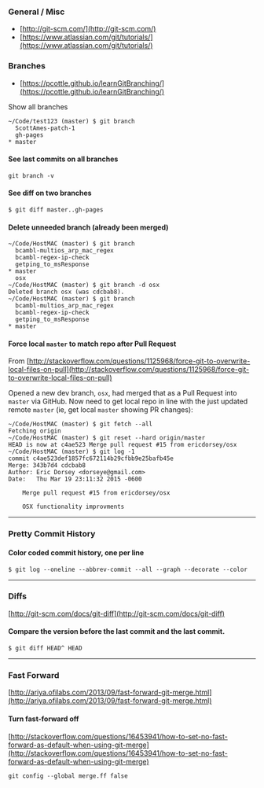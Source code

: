 ### General / Misc
* [http://git-scm.com/](http://git-scm.com/)
* [https://www.atlassian.com/git/tutorials/](https://www.atlassian.com/git/tutorials/)

### Branches

* [https://pcottle.github.io/learnGitBranching/](https://pcottle.github.io/learnGitBranching/)

Show all branches

```
~/Code/test123 (master) $ git branch
  ScottAmes-patch-1
  gh-pages
* master
```


#### See last commits on all branches

```
git branch -v
```

#### See diff on two branches

```
$ git diff master..gh-pages
```

#### Delete unneeded branch (already been merged)

```
~/Code/HostMAC (master) $ git branch
  bcambl-multios_arp_mac_regex
  bcambl-regex-ip-check
  getping_to_msResponse
* master
  osx
~/Code/HostMAC (master) $ git branch -d osx
Deleted branch osx (was cdcbab8).
~/Code/HostMAC (master) $ git branch
  bcambl-multios_arp_mac_regex
  bcambl-regex-ip-check
  getping_to_msResponse
* master
```

#### Force local ```master``` to match repo after Pull Request
From [http://stackoverflow.com/questions/1125968/force-git-to-overwrite-local-files-on-pull](http://stackoverflow.com/questions/1125968/force-git-to-overwrite-local-files-on-pull)

Opened a new dev branch, ```osx```, had merged that as a Pull Request into ```master``` via GitHub. Now need to get local repo in line with the just updated remote ```master``` (ie, get local ```master``` showing PR changes):

```
~/Code/HostMAC (master) $ git fetch --all
Fetching origin
~/Code/HostMAC (master) $ git reset --hard origin/master
HEAD is now at c4ae523 Merge pull request #15 from ericdorsey/osx
~/Code/HostMAC (master) $ git log -1
commit c4ae523def1857fc672114b29cfbb9e25bafb45e
Merge: 343b7d4 cdcbab8
Author: Eric Dorsey <dorseye@gmail.com>
Date:   Thu Mar 19 23:11:32 2015 -0600

    Merge pull request #15 from ericdorsey/osx

    OSX functionality improvments
```

___

### Pretty Commit History

#### Color coded commit history, one per line
 
```
$ git log --oneline --abbrev-commit --all --graph --decorate --color
```
___

### Diffs

[http://git-scm.com/docs/git-diff](http://git-scm.com/docs/git-diff)

#### Compare the version before the last commit and the last commit.

```
$ git diff HEAD^ HEAD
```

___

### Fast Forward

[http://ariya.ofilabs.com/2013/09/fast-forward-git-merge.html](http://ariya.ofilabs.com/2013/09/fast-forward-git-merge.html)

#### Turn fast-forward off

[http://stackoverflow.com/questions/16453941/how-to-set-no-fast-forward-as-default-when-using-git-merge](http://stackoverflow.com/questions/16453941/how-to-set-no-fast-forward-as-default-when-using-git-merge)

```
git config --global merge.ff false
```
